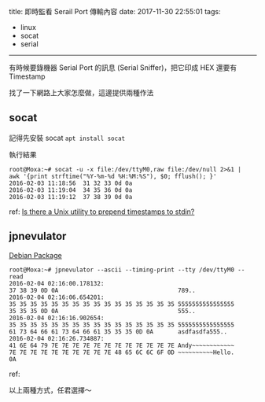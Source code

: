 title: 即時監看 Serail Port 傳輸內容
date: 2017-11-30 22:55:01
tags:
- linux
- socat
- serial
---

有時候要錄機器 Serial Port 的訊息 (Serial Sniffer)，把它印成 HEX 還要有 Timestamp

找了一下網路上大家怎麼做，這邊提供兩種作法

## socat
記得先安裝 socat `apt install socat`

執行結果
```shell
root@Moxa:~# socat -u -x file:/dev/ttyM0,raw file:/dev/null 2>&1 |  awk '{print strftime("%Y-%m-%d %H:%M:%S"), $0; fflush(); }'
2016-02-03 11:18:56  31 32 33 0d 0a
2016-02-03 11:19:04  34 35 36 0d 0a
2016-02-03 11:19:12  37 38 39 0d 0a
```
ref: [Is there a Unix utility to prepend timestamps to stdin?
](http://stackoverflow.com/a/21620)

## jpnevulator

[Debian Package](https://packages.debian.org/unstable/comm/jpnevulator)

```shell
root@Moxa:~# jpnevulator --ascii --timing-print --tty /dev/ttyM0 --read
2016-02-04 02:16:00.178132:
37 38 39 0D 0A                                  789..
2016-02-04 02:16:06.654201:
35 35 35 35 35 35 35 35 35 35 35 35 35 35 35 35 5555555555555555
35 35 35 0D 0A                                  555..
2016-02-04 02:16:16.902654:
35 35 35 35 35 35 35 35 35 35 35 35 35 35 35 35 5555555555555555
61 73 64 66 61 73 64 66 61 35 35 35 0D 0A       asdfasdfa555..
2016-02-04 02:16:26.734887:
41 6E 64 79 7E 7E 7E 7E 7E 7E 7E 7E 7E 7E 7E 7E Andy~~~~~~~~~~~~
7E 7E 7E 7E 7E 7E 7E 7E 7E 7E 48 65 6C 6C 6F 0D ~~~~~~~~~~Hello.
0A
```

ref: [](https://jpnevulator.snarl.nl/)


以上兩種方式，任君選擇～
